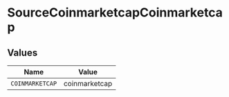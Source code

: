 # SourceCoinmarketcapCoinmarketcap


## Values

| Name            | Value           |
| --------------- | --------------- |
| `COINMARKETCAP` | coinmarketcap   |